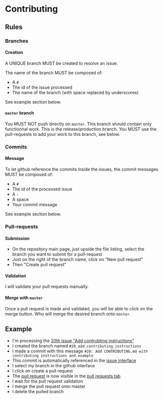 # Contributing

## Rules
### Branches
#### Creation
A UNIQUE branch MUST be created to resolve an issue.

The name of the branch MUST be composed of:
* A `#`
* The id of the issue processed
* The name of the branch (with space replaced by underscores)

See example section below.

#### `master` branch
You MUST NOT push directly on `master`. This branch should contain only functionnal work. This is the release/production branch. You MUST use the pull-requests to add your work to this branch, see below.

### Commits
#### Message
To let github reference the commits inside the issues, the commit messages MUST be composed of:
* A `#`
* The id of the processed issue
* A `:`
* A space
* Your commit message

See example section below.

### Pull-requests
#### Submission
* On the repository main page, just upside the file listing, select the branch you want to submit for a pull-request
* Just on the right of the branch name, click on "New pull request"
* Then "Create pull request"

#### Validation
I will validate your pull requests manually.

#### Merge with `master`
Once a pull request is made and validated, you will be able to click on the merge button. Who will merge the desired branch onto `master`.

## Example
* I'm processing the [20th issue "Add contrubting instructions"](https://github.com/Grenadingue/2-wheels-1-arm/issues/20)
* I created the branch named `#20_add_contributing_instructions`
* I made a commit with this message `#20: Add CONTRIBUTING.md with contributing instructions and example`
* This commit is automatically referenced in the [issue interface](https://github.com/Grenadingue/2-wheels-1-arm/issues/20)
* I select my branch in the github interface
* I click on create a pull request
* The [pull request](https://github.com/Grenadingue/2-wheels-1-arm/pull/21) is now visible in the [pull requests tab](https://github.com/Grenadingue/2-wheels-1-arm/pulls)
* I wait for the pull request validation
* I merge the pull request onto master
* I delete the pulled branch
